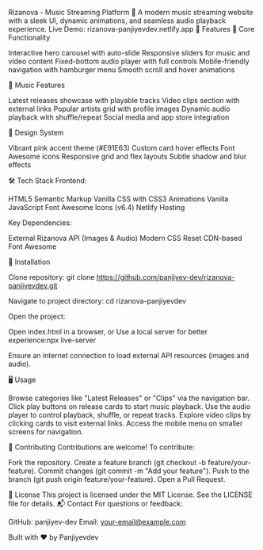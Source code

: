 Rizanova - Music Streaming Platform 🎵
A modern music streaming website with a sleek UI, dynamic animations, and seamless audio playback experience.
Live Demo: rizanova-panjiyevdev.netlify.app
🌟 Features
🚀 Core Functionality

Interactive hero carousel with auto-slide
Responsive sliders for music and video content
Fixed-bottom audio player with full controls
Mobile-friendly navigation with hamburger menu
Smooth scroll and hover animations

🎵 Music Features

Latest releases showcase with playable tracks
Video clips section with external links
Popular artists grid with profile images
Dynamic audio playback with shuffle/repeat
Social media and app store integration

🎨 Design System

Vibrant pink accent theme (#E91E63)
Custom card hover effects
Font Awesome icons
Responsive grid and flex layouts
Subtle shadow and blur effects

🛠️ Tech Stack
Frontend:

HTML5 Semantic Markup
Vanilla CSS with CSS3 Animations
Vanilla JavaScript
Font Awesome Icons (v6.4)
Netlify Hosting

Key Dependencies:

External Rizanova API (Images & Audio)
Modern CSS Reset
CDN-based Font Awesome

🚀 Installation

Clone repository:
git clone https://github.com/panjiyev-dev/rizanova-panjiyevdev.git


Navigate to project directory:
cd rizanova-panjiyevdev


Open the project:

Open index.html in a browser, or
Use a local server for better experience:npx live-server




Ensure an internet connection to load external API resources (images and audio).


🖥️ Usage

Browse categories like "Latest Releases" or "Clips" via the navigation bar.
Click play buttons on release cards to start music playback.
Use the audio player to control playback, shuffle, or repeat tracks.
Explore video clips by clicking cards to visit external links.
Access the mobile menu on smaller screens for navigation.

🤝 Contributing
Contributions are welcome! To contribute:

Fork the repository.
Create a feature branch (git checkout -b feature/your-feature).
Commit changes (git commit -m "Add your feature").
Push to the branch (git push origin feature/your-feature).
Open a Pull Request.

📄 License
This project is licensed under the MIT License. See the LICENSE file for details.
📬 Contact
For questions or feedback:

GitHub: panjiyev-dev
Email: your-email@example.com


Built with ❤️ by Panjiyevdev
